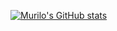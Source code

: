 [![Murilo's GitHub stats](https://github-readme-stats.vercel.app/api?username=musilvab_icons=true&themeradical)](https://github.com/musilavb/github-readme-stats)
